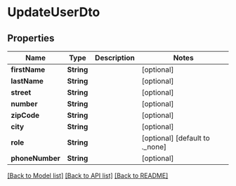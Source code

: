 # UpdateUserDto

## Properties
Name | Type | Description | Notes
------------ | ------------- | ------------- | -------------
**firstName** | **String** |  | [optional] 
**lastName** | **String** |  | [optional] 
**street** | **String** |  | [optional] 
**number** | **String** |  | [optional] 
**zipCode** | **String** |  | [optional] 
**city** | **String** |  | [optional] 
**role** | **String** |  | [optional] [default to ._none]
**phoneNumber** | **String** |  | [optional] 

[[Back to Model list]](../README.md#documentation-for-models) [[Back to API list]](../README.md#documentation-for-api-endpoints) [[Back to README]](../README.md)


